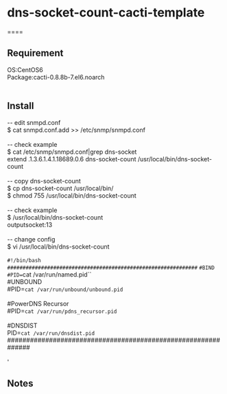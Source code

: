 # dns-socket-count-cacti-template

====
<br>
## Requirement<br>
OS:CentOS6<br>
Package:cacti-0.8.8b-7.el6.noarch<br>
<br>
## Install<br>
-- edit snmpd.conf<br>
$ cat snmpd.conf.add >> /etc/snmp/snmpd.conf<br>
<br>
-- check example<br>
$ cat /etc/snmp/snmpd.conf|grep dns-socket<br>
extend .1.3.6.1.4.1.18689.0.6 dns-socket-count /usr/local/bin/dns-socket-count<br>
<br>
-- copy dns-socket-count<br>
$ cp dns-socket-count /usr/local/bin/<br>
$ chmod 755 /usr/local/bin/dns-socket-count<br>
<br>
-- check example<br>
$ /usr/local/bin/dns-socket-count<br>
outputsocket:13<br>
<br>
-- change config<br>
$ vi /usr/local/bin/dns-socket-count<br>
<br>
`#!/bin/bash`
`##############################################################`
`#BIND`
`#PID=`cat /var/run/named.pid``
<br>
#UNBOUND<br>
#PID=`cat /var/run/unbound/unbound.pid`<br>
<br>
#PowerDNS Recursor<br>
#PID=`cat /var/run/pdns_recursor.pid`<br>
<br>
#DNSDIST<br>
PID=`cat /var/run/dnsdist.pid`<br>
##############################################################<br>
<br>
'
## Notes
